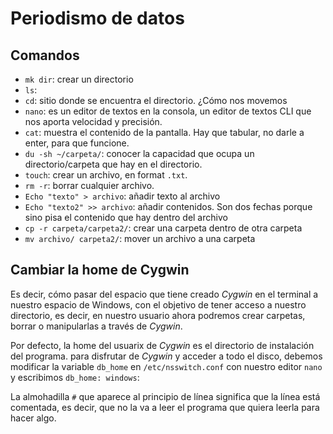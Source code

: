 # Periodismo de datos

## Comandos
- `mk dir`: crear un directorio
- `ls`: 
- `cd`: sitio donde se encuentra el directorio.
         ¿Cómo nos movemos 
- `nano`: es un editor de textos en la consola, un editor de textos CLI que nos aporta velocidad y precisión.
- `cat`: muestra el contenido de la pantalla. Hay que tabular, no darle a enter, para que funcione.
- `du -sh ~/carpeta/`: conocer la capacidad que ocupa un directorio/carpeta que hay en el directorio.
- `touch`: crear un archivo, en format `.txt`.
- `rm -r`: borrar cualquier archivo.
- `Echo "texto" > archivo`: añadir texto al archivo
- `Echo "texto2" >> archivo`: añadir contenidos. Son dos fechas porque sino pisa el contenido que hay dentro del archivo
- `cp -r carpeta/carpeta2/`: crear una carpeta dentro de otra carpeta
- `mv archivo/ carpeta2/`: mover un archivo a una carpeta


## Cambiar la home de Cygwin
Es decir, cómo pasar del espacio que tiene creado *Cygwin* en el terminal  a nuestro espacio de Windows, con el objetivo de tener acceso a nuestro directorio, es decir, en nuestro usuario ahora podremos crear carpetas, borrar o manipularlas a través de *Cygwin*.

Por defecto, la home del usuarix de *Cygwin* es el directorio de instalación del programa.
para disfrutar de *Cygwin* y acceder a todo el disco, debemos modificar la variable `db_home` en `/etc/nsswitch.conf` con nuestro editor `nano` y escribimos `db_home: windows`:

La almohadilla `#` que aparece al principio de línea significa que la línea está comentada, es decir, que no la va a leer el programa que quiera leerla para hacer algo.
